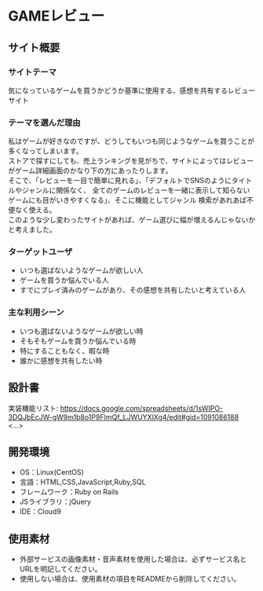 # GAMEレビュー

## サイト概要
### サイトテーマ
気になっているゲームを買うかどうか基準に使用する、感想を共有するレビューサイト

### テーマを選んだ理由
私はゲームが好きなのですが、どうしてもいつも同じようなゲームを買うことが多くなってしまいます。<br>
ストアで探すにしても、売上ランキングを見がちで、サイトによってはレビューがゲーム詳細画面のかなり下の方にあったりします。<br>
そこで、「レビューを一目で簡単に見れる」、「デフォルトでSNSのようにタイトルやジャンルに関係なく、
全てのゲームのレビューを一緒に表示して知らないゲームにも目がいきやすくなる」、そこに機能としてジャンル
検索があれあば不便なく使える。<br>
このような少し変わったサイトがあれば、ゲーム選びに幅が増えるんじゃないかと考えました。

### ターゲットユーザ
- いつも選ばないようなゲームが欲しい人
- ゲームを買うか悩んでいる人
- すでにプレイ済みのゲームがあり、その感想を共有したいと考えている人

### 主な利用シーン
- いつも選ばないようなゲームが欲しい時
- そもそもゲームを買うか悩んでいる時
- 特にすることもなく、暇な時
- 誰かに感想を共有したい時

## 設計書
実装機能リスト: https://docs.google.com/spreadsheets/d/1sWIPO-3DQJbEcJW-gW9m1b8o1P9FImQf_LJWUYXlXg4/edit#gid=1091086188
<...>

## 開発環境
- OS：Linux(CentOS)
- 言語：HTML,CSS,JavaScript,Ruby,SQL
- フレームワーク：Ruby on Rails
- JSライブラリ：jQuery
- IDE：Cloud9

## 使用素材
- 外部サービスの画像素材・音声素材を使用した場合は、必ずサービス名とURLを明記してください。
- 使用しない場合は、使用素材の項目をREADMEから削除してください。